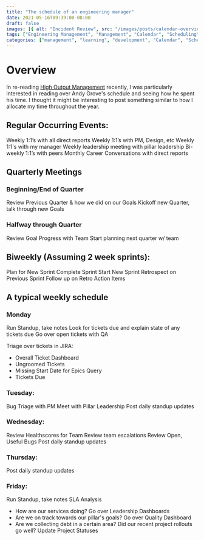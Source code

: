 ```yaml
---
title: "The schedule of an engineering manager"
date: 2021-05-16T09:39:00-08:00
draft: false
images: [{ alt: "Incident Review", src: "/images/posts/calendar-overview.jpg" }]
tags: ["Engineering Management", "Management", "Calendar", "Scheduling"]
categories: ["management", "learning", "development", "Calendar", "Scheduling"]
---
```


# Overview

In re-reading [High Output Management](https://amzn.to/3Dw1oUF) recently, I was particularly interested in reading over Andy Grove's schedule and seeing how he spent his time. I thought it might be interesting to post something similar to how I allocate my time throughout the year.

## Regular Occurring Events:
Weekly 1:1’s with all direct reports
Weekly 1:1’s with PM, Design, etc
Weekly 1:1's with my manager
Weekly leadership meeting with pillar leadership
Bi-weekly 1:1’s with peers
Monthly Career Conversations with direct reports

## Quarterly Meetings
### Beginning/End of Quarter
Review Previous Quarter & how we did on our Goals
Kickoff new Quarter, talk through new Goals

### Halfway through Quarter
Review Goal Progress with Team
Start planning next quarter w/ team

## Biweekly (Assuming 2 week sprints):
Plan for New Sprint
Complete Sprint
Start New Sprint
Retrospect on Previous Sprint
Follow up on Retro Action Items

## A typical weekly schedule
### Monday
Run Standup, take notes
Look for tickets due and explain state of any tickets due
Go over open tickets with QA

Triage over tickets in JIRA:
* Overall Ticket Dashboard
* Ungroomed Tickets
* Missing Start Date for Epics Query
* Tickets Due

### Tuesday:
Bug Triage with PM
Meet with Pillar Leadership
Post daily standup updates

### Wednesday:
Review Healthscores for Team
Review team escalations
Review Open, Useful Bugs
Post daily standup updates

### Thursday:
Post daily standup updates

### Friday:
Run Standup, take notes
SLA Analysis
* How are our services doing?
Go over Leadership Dashboards
* Are we on track towards our pillar's goals?
Go over Quality Dashboard
* Are we collecting debt in a certain area? Did our recent project rollouts go well?
Update Project Statuses
